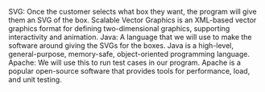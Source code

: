SVG: Once the customer selects what box they want, the program will give them an SVG of the box. Scalable Vector Graphics is an XML-based vector graphics format for defining two-dimensional graphics, supporting interactivity and animation.
Java: A language that we will use to make the software around giving the SVGs for the boxes. Java is a high-level, general-purpose, memory-safe, object-oriented programming language.
Apache: We will use this to run test cases in our program. Apache is a popular open-source software that provides tools for performance, load, and unit testing. 
